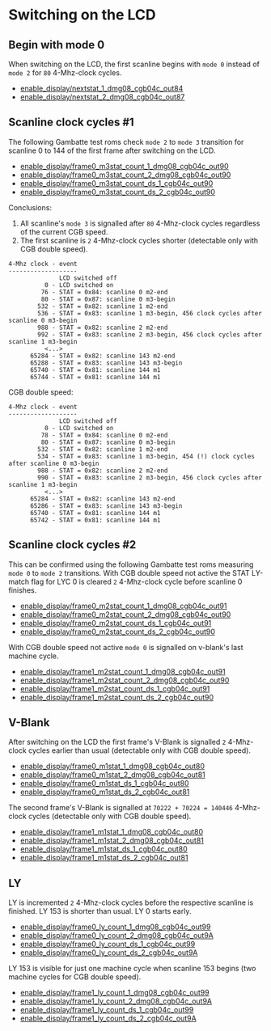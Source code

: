 
# Switching on the LCD


## Begin with mode 0

When switching on the LCD,
the first scanline begins with `mode 0` instead of `mode 2` for `80`
4-Mhz-clock cycles.

* [enable_display/nextstat_1_dmg08_cgb04c_out84](
  https://github.com/sinamas/gambatte/tree/master/test/hwtests/enable_display/nextstat_1_dmg08_cgb04c_out84.asm)
* [enable_display/nextstat_2_dmg08_cgb04c_out87](
  https://github.com/sinamas/gambatte/tree/master/test/hwtests/enable_display/nextstat_2_dmg08_cgb04c_out87.asm)


## Scanline clock cycles #1

The following Gambatte test roms check `mode 2` to `mode 3` transition for
scanline 0 to 144 of the first frame after switching on the LCD.

* [enable_display/frame0_m3stat_count_1_dmg08_cgb04c_out90](
  https://github.com/sinamas/gambatte/tree/master/test/hwtests/enable_display/frame0_m3stat_count_1_dmg08_cgb04c_out90.asm)
* [enable_display/frame0_m3stat_count_2_dmg08_cgb04c_out90](
  https://github.com/sinamas/gambatte/tree/master/test/hwtests/enable_display/frame0_m3stat_count_2_dmg08_cgb04c_out90.asm)
* [enable_display/frame0_m3stat_count_ds_1_cgb04c_out90](
  https://github.com/sinamas/gambatte/tree/master/test/hwtests/enable_display/frame0_m3stat_count_ds_1_cgb04c_out90.asm)
* [enable_display/frame0_m3stat_count_ds_2_cgb04c_out90](
  https://github.com/sinamas/gambatte/tree/master/test/hwtests/enable_display/frame0_m3stat_count_ds_2_cgb04c_out90.asm)

Conclusions:
1. All scanline's `mode 3` is signalled after `80` 4-Mhz-clock cycles regardless
   of the current CGB speed.
1. The first scanline is `2` 4-Mhz-clock cycles shorter
   (detectable only with CGB double speed).

```
4-Mhz clock - event
-------------------
              LCD switched off
          0 - LCD switched on
         76 - STAT = 0x84: scanline 0 m2-end
         80 - STAT = 0x87: scanline 0 m3-begin
        532 - STAT = 0x82: scanline 1 m2-end
        536 - STAT = 0x83: scanline 1 m3-begin, 456 clock cycles after scanline 0 m3-begin
        988 - STAT = 0x82: scanline 2 m2-end
        992 - STAT = 0x83: scanline 2 m3-begin, 456 clock cycles after scanline 1 m3-begin
          <...>
      65284 - STAT = 0x82: scanline 143 m2-end
      65288 - STAT = 0x83: scanline 143 m3-begin
      65740 - STAT = 0x81: scanline 144 m1
      65744 - STAT = 0x81: scanline 144 m1
```
CGB double speed:
```
4-Mhz clock - event
-------------------
              LCD switched off
          0 - LCD switched on
         78 - STAT = 0x84: scanline 0 m2-end
         80 - STAT = 0x87: scanline 0 m3-begin
        532 - STAT = 0x82: scanline 1 m2-end
        534 - STAT = 0x83: scanline 1 m3-begin, 454 (!) clock cycles after scanline 0 m3-begin
        988 - STAT = 0x82: scanline 2 m2-end
        990 - STAT = 0x83: scanline 2 m3-begin, 456 clock cycles after scanline 1 m3-begin
          <...>
      65284 - STAT = 0x82: scanline 143 m2-end
      65286 - STAT = 0x83: scanline 143 m3-begin
      65740 - STAT = 0x81: scanline 144 m1
      65742 - STAT = 0x81: scanline 144 m1
```


## Scanline clock cycles #2

This can be confirmed using the following Gambatte test roms measuring `mode 0`
to `mode 2` transitions.
With CGB double speed not active the STAT LY-match flag for LYC 0 is cleared `2`
4-Mhz-clock cycle before scanline 0 finishes.

* [enable_display/frame0_m2stat_count_1_dmg08_cgb04c_out91](
  https://github.com/sinamas/gambatte/tree/master/test/hwtests/enable_display/frame0_m2stat_count_1_dmg08_cgb04c_out91.asm)
* [enable_display/frame0_m2stat_count_2_dmg08_cgb04c_out90](
  https://github.com/sinamas/gambatte/tree/master/test/hwtests/enable_display/frame0_m2stat_count_2_dmg08_cgb04c_out90.asm)
* [enable_display/frame0_m2stat_count_ds_1_cgb04c_out91](
  https://github.com/sinamas/gambatte/tree/master/test/hwtests/enable_display/frame0_m2stat_count_ds_1_cgb04c_out91.asm)
* [enable_display/frame0_m2stat_count_ds_2_cgb04c_out90](
  https://github.com/sinamas/gambatte/tree/master/test/hwtests/enable_display/frame0_m2stat_count_ds_2_cgb04c_out90.asm)

With CGB double speed not active `mode 0` is signalled on v-blank's last
machine cycle. 

* [enable_display/frame1_m2stat_count_1_dmg08_cgb04c_out91](
  https://github.com/sinamas/gambatte/tree/master/test/hwtests/enable_display/frame1_m2stat_count_1_dmg08_cgb04c_out91.asm)
* [enable_display/frame1_m2stat_count_2_dmg08_cgb04c_out90](
  https://github.com/sinamas/gambatte/tree/master/test/hwtests/enable_display/frame1_m2stat_count_2_dmg08_cgb04c_out90.asm)
* [enable_display/frame1_m2stat_count_ds_1_cgb04c_out91](
  https://github.com/sinamas/gambatte/tree/master/test/hwtests/enable_display/frame1_m2stat_count_ds_1_cgb04c_out91.asm)
* [enable_display/frame1_m2stat_count_ds_2_cgb04c_out90](
  https://github.com/sinamas/gambatte/tree/master/test/hwtests/enable_display/frame1_m2stat_count_ds_2_cgb04c_out90.asm)


## V-Blank

After switching on the LCD the first frame's V-Blank is signalled
`2` 4-Mhz-clock cycles earlier than usual
(detectable only with CGB double speed).

* [enable_display/frame0_m1stat_1_dmg08_cgb04c_out80](
  https://github.com/sinamas/gambatte/tree/master/test/hwtests/enable_display/frame0_m1stat_1_dmg08_cgb04c_out80.asm)
* [enable_display/frame0_m1stat_2_dmg08_cgb04c_out81](
  https://github.com/sinamas/gambatte/tree/master/test/hwtests/enable_display/frame0_m1stat_2_dmg08_cgb04c_out81.asm)
* [enable_display/frame0_m1stat_ds_1_cgb04c_out80](
  https://github.com/sinamas/gambatte/tree/master/test/hwtests/enable_display/frame0_m1stat_ds_1_cgb04c_out80.asm)
* [enable_display/frame0_m1stat_ds_2_cgb04c_out81](
  https://github.com/sinamas/gambatte/tree/master/test/hwtests/enable_display/frame0_m1stat_ds_2_cgb04c_out81.asm)

The second frame's V-Blank is signalled at
`70222 + 70224 = 140446` 4-Mhz-clock cycles
(detectable only with CGB double speed).

* [enable_display/frame1_m1stat_1_dmg08_cgb04c_out80](
  https://github.com/sinamas/gambatte/tree/master/test/hwtests/enable_display/frame0_m1stat_1_dmg08_cgb04c_out80.asm)
* [enable_display/frame1_m1stat_2_dmg08_cgb04c_out81](
  https://github.com/sinamas/gambatte/tree/master/test/hwtests/enable_display/frame0_m1stat_2_dmg08_cgb04c_out81.asm)
* [enable_display/frame1_m1stat_ds_1_cgb04c_out80](
  https://github.com/sinamas/gambatte/tree/master/test/hwtests/enable_display/frame0_m1stat_ds_1_cgb04c_out80.asm)
* [enable_display/frame1_m1stat_ds_2_cgb04c_out81](
  https://github.com/sinamas/gambatte/tree/master/test/hwtests/enable_display/frame0_m1stat_ds_2_cgb04c_out81.asm)


## LY

LY is incremented `2` 4-Mhz-clock cycles before the respective scanline is
finished.
LY 153 is shorter than usual.
LY 0 starts early.

* [enable_display/frame0_ly_count_1_dmg08_cgb04c_out99](
  https://github.com/sinamas/gambatte/tree/master/test/hwtests/enable_display/frame0_ly_count_1_dmg08_cgb04c_out99.asm)
* [enable_display/frame0_ly_count_2_dmg08_cgb04c_out9A](
  https://github.com/sinamas/gambatte/tree/master/test/hwtests/enable_display/frame0_ly_count_2_dmg08_cgb04c_out9A.asm)
* [enable_display/frame0_ly_count_ds_1_cgb04c_out99](
  https://github.com/sinamas/gambatte/tree/master/test/hwtests/enable_display/frame0_ly_count_ds_1_cgb04c_out99.asm)
* [enable_display/frame0_ly_count_ds_2_cgb04c_out9A](
  https://github.com/sinamas/gambatte/tree/master/test/hwtests/enable_display/frame0_ly_count_ds_2_cgb04c_out9A.asm)

LY 153 is visible for just one machine cycle when scanline 153 begins
(two machine cycles for CGB double speed).

* [enable_display/frame1_ly_count_1_dmg08_cgb04c_out99](
  https://github.com/sinamas/gambatte/tree/master/test/hwtests/enable_display/frame1_ly_count_1_dmg08_cgb04c_out99.asm)
* [enable_display/frame1_ly_count_2_dmg08_cgb04c_out9A](
  https://github.com/sinamas/gambatte/tree/master/test/hwtests/enable_display/frame1_ly_count_2_dmg08_cgb04c_out9A.asm)
* [enable_display/frame1_ly_count_ds_1_cgb04c_out99](
  https://github.com/sinamas/gambatte/tree/master/test/hwtests/enable_display/frame1_ly_count_ds_1_cgb04c_out99.asm)
* [enable_display/frame1_ly_count_ds_2_cgb04c_out9A](
  https://github.com/sinamas/gambatte/tree/master/test/hwtests/enable_display/frame1_ly_count_ds_2_cgb04c_out9A.asm)
